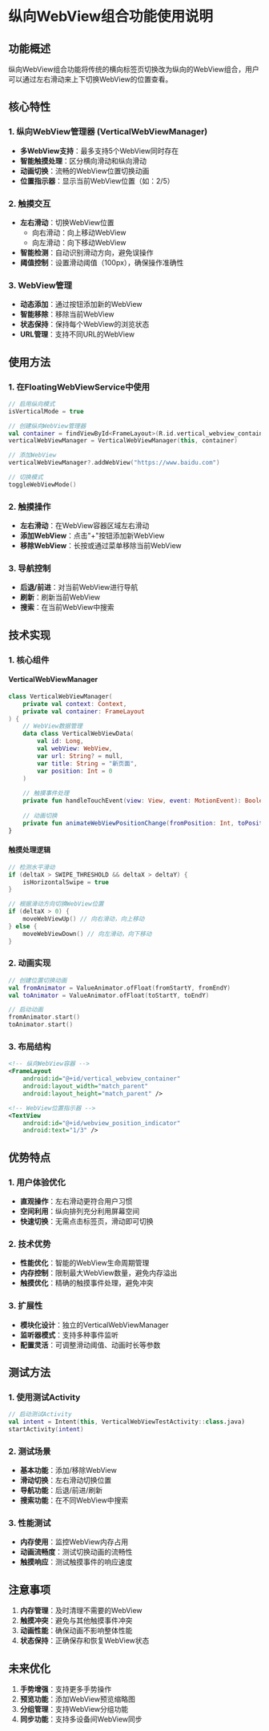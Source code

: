 # 纵向WebView组合功能使用说明

## 功能概述

纵向WebView组合功能将传统的横向标签页切换改为纵向的WebView组合，用户可以通过左右滑动来上下切换WebView的位置查看。

## 核心特性

### 1. 纵向WebView管理器 (VerticalWebViewManager)
- **多WebView支持**：最多支持5个WebView同时存在
- **智能触摸处理**：区分横向滑动和纵向滑动
- **动画切换**：流畅的WebView位置切换动画
- **位置指示器**：显示当前WebView位置（如：2/5）

### 2. 触摸交互
- **左右滑动**：切换WebView位置
  - 向右滑动：向上移动WebView
  - 向左滑动：向下移动WebView
- **智能检测**：自动识别滑动方向，避免误操作
- **阈值控制**：设置滑动阈值（100px），确保操作准确性

### 3. WebView管理
- **动态添加**：通过按钮添加新的WebView
- **智能移除**：移除当前WebView
- **状态保持**：保持每个WebView的浏览状态
- **URL管理**：支持不同URL的WebView

## 使用方法

### 1. 在FloatingWebViewService中使用

```kotlin
// 启用纵向模式
isVerticalMode = true

// 创建纵向WebView管理器
val container = findViewById<FrameLayout>(R.id.vertical_webview_container)
verticalWebViewManager = VerticalWebViewManager(this, container)

// 添加WebView
verticalWebViewManager?.addWebView("https://www.baidu.com")

// 切换模式
toggleWebViewMode()
```

### 2. 触摸操作
- **左右滑动**：在WebView容器区域左右滑动
- **添加WebView**：点击"+"按钮添加新WebView
- **移除WebView**：长按或通过菜单移除当前WebView

### 3. 导航控制
- **后退/前进**：对当前WebView进行导航
- **刷新**：刷新当前WebView
- **搜索**：在当前WebView中搜索

## 技术实现

### 1. 核心组件

#### VerticalWebViewManager
```kotlin
class VerticalWebViewManager(
    private val context: Context,
    private val container: FrameLayout
) {
    // WebView数据管理
    data class VerticalWebViewData(
        val id: Long,
        val webView: WebView,
        var url: String? = null,
        var title: String = "新页面",
        var position: Int = 0
    )
    
    // 触摸事件处理
    private fun handleTouchEvent(view: View, event: MotionEvent): Boolean
    
    // 动画切换
    private fun animateWebViewPositionChange(fromPosition: Int, toPosition: Int)
}
```

#### 触摸处理逻辑
```kotlin
// 检测水平滑动
if (deltaX > SWIPE_THRESHOLD && deltaX > deltaY) {
    isHorizontalSwipe = true
}

// 根据滑动方向切换WebView位置
if (deltaX > 0) {
    moveWebViewUp() // 向右滑动，向上移动
} else {
    moveWebViewDown() // 向左滑动，向下移动
}
```

### 2. 动画实现
```kotlin
// 创建位置切换动画
val fromAnimator = ValueAnimator.ofFloat(fromStartY, fromEndY)
val toAnimator = ValueAnimator.ofFloat(toStartY, toEndY)

// 启动动画
fromAnimator.start()
toAnimator.start()
```

### 3. 布局结构
```xml
<!-- 纵向WebView容器 -->
<FrameLayout
    android:id="@+id/vertical_webview_container"
    android:layout_width="match_parent"
    android:layout_height="match_parent" />

<!-- WebView位置指示器 -->
<TextView
    android:id="@+id/webview_position_indicator"
    android:text="1/3" />
```

## 优势特点

### 1. 用户体验优化
- **直观操作**：左右滑动更符合用户习惯
- **空间利用**：纵向排列充分利用屏幕空间
- **快速切换**：无需点击标签页，滑动即可切换

### 2. 技术优势
- **性能优化**：智能的WebView生命周期管理
- **内存控制**：限制最大WebView数量，避免内存溢出
- **触摸优化**：精确的触摸事件处理，避免冲突

### 3. 扩展性
- **模块化设计**：独立的VerticalWebViewManager
- **监听器模式**：支持多种事件监听
- **配置灵活**：可调整滑动阈值、动画时长等参数

## 测试方法

### 1. 使用测试Activity
```kotlin
// 启动测试Activity
val intent = Intent(this, VerticalWebViewTestActivity::class.java)
startActivity(intent)
```

### 2. 测试场景
- **基本功能**：添加/移除WebView
- **滑动切换**：左右滑动切换位置
- **导航功能**：后退/前进/刷新
- **搜索功能**：在不同WebView中搜索

### 3. 性能测试
- **内存使用**：监控WebView内存占用
- **动画流畅度**：测试切换动画的流畅性
- **触摸响应**：测试触摸事件的响应速度

## 注意事项

1. **内存管理**：及时清理不需要的WebView
2. **触摸冲突**：避免与其他触摸事件冲突
3. **动画性能**：确保动画不影响整体性能
4. **状态保持**：正确保存和恢复WebView状态

## 未来优化

1. **手势增强**：支持更多手势操作
2. **预览功能**：添加WebView预览缩略图
3. **分组管理**：支持WebView分组功能
4. **同步功能**：支持多设备间WebView同步
